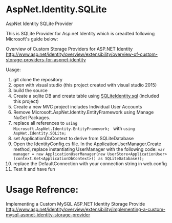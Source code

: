 # AspNet.Identity.SQLite
AspNet Identity SQLite Provider

This is SQLite Provider for Asp.net Identity which is creadted following Microsoft's guide below:

Overview of Custom Storage Providers for ASP.NET Identity
http://www.asp.net/identity/overview/extensibility/overview-of-custom-storage-providers-for-aspnet-identity


Uasge:

1. git clone the repository
2. open with visual studio (this project created with visual studio 2015)
3. build the source
4. Create a sqlite DB and create table using
[SQLiteIdentity.sql](https://github.com/leung85/AspNet.Identity.SQLite/blob/master/AspNet.Identity.SQLite/SQLiteIdentity.sql) (included this project)
5. Create a new MVC project includes Individual User Accounts 
6. Remove Microsoft.AspNet.Identity.EntityFramework using Manage NuGet Packages. 
7.  replace all references to
        ```using Microsoft.AspNet.Identity.EntityFramework; ```
    with
        ```using AspNet.Identity.SQLite; ```
8. set ApplicationDbContext to derive from SQLiteDatabase
9. Open the IdentityConfig.cs file. In the ApplicationUserManager.Create method, replace instantiating UserManager with the following code:
```var manager = new ApplicationUserManager(new UserStore<ApplicationUser>(context.Get<ApplicationDbContext>() as SQLiteDatabase));```
10. replace the DefaultConnection with your connection string in web.config
11. Test it and have fun


# Usage Refrence:

Implementing a Custom MySQL ASP.NET Identity Storage Provide
http://www.asp.net/identity/overview/extensibility/implementing-a-custom-mysql-aspnet-identity-storage-provider
